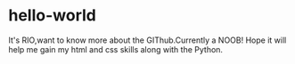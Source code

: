 # hello-world
It's RIO,want to know more about the GIThub.Currently a NOOB!
Hope it will help me gain my html and css skills along with the Python.
